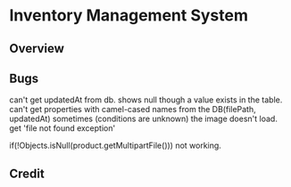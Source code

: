 # Inventory Management System

## Overview
## Bugs

can't get updatedAt from db. shows null though a value exists in the table.
can't get properties with camel-cased names from the DB(filePath, updatedAt)
sometimes (conditions are unknown) the image doesn't load.  get 'file not found exception'

if(!Objects.isNull(product.getMultipartFile())) not working.

## Credit